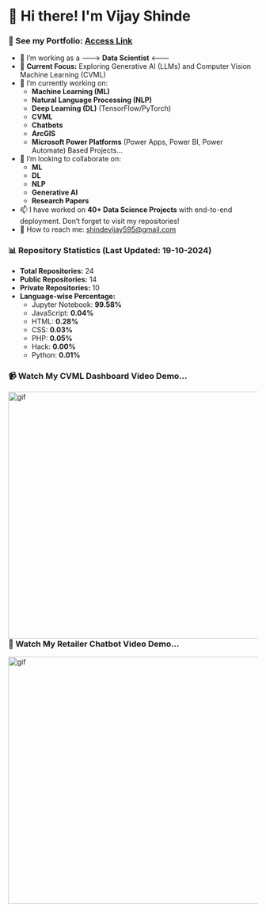 # 👋 Hi there! I'm Vijay Shinde

### 🌟 See my Portfolio: [Access Link](https://vijayshinde1996.github.io/)

- 🤔 I’m working as a ---> **Data Scientist** <---
- 🌱 **Current Focus:** Exploring Generative AI (LLMs) and Computer Vision Machine Learning (CVML)
- 🔭 I’m currently working on:
  - **Machine Learning (ML)**
  - **Natural Language Processing (NLP)**
  - **Deep Learning (DL)** (TensorFlow/PyTorch)
  - **CVML**
  - **Chatbots**
  - **ArcGIS**
  - **Microsoft Power Platforms** (Power Apps, Power BI, Power Automate) Based Projects...
- 👯 I’m looking to collaborate on:
  - **ML**
  - **DL**
  - **NLP**
  - **Generative AI**
  - **Research Papers**
- 📫 I have worked on **40+ Data Science Projects** with end-to-end deployment. Don’t forget to visit my repositories!
- 💬 How to reach me: [shindevijay595@gmail.com](mailto:shindevijay595@gmail.com)

### 📊 Repository Statistics (Last Updated: 19-10-2024)
- **Total Repositories:** 24
- **Public Repositories:** 14
- **Private Repositories:** 10
- **Language-wise Percentage:**
  - Jupyter Notebook: **99.58%**
  - JavaScript: **0.04%**       
  - HTML: **0.28%**
  - CSS: **0.03%**
  - PHP: **0.05%**
  - Hack: **0.00%**
  - Python: **0.01%**

<!-- This is a blank line -->
### 📹 Watch My CVML Dashboard Video Demo...
<p><img align="right" alt="gif" src="https://github.com/VijayShinde1996/vrs_foundations_cvml_dashboard/blob/main/Streamlit_app_demo.gif" width="1500" height="500" /></p><br>

<!-- This is a blank line -->
### 🔭 Watch My Retailer Chatbot Video Demo...
<p><img align="right" alt="gif" src="https://github.com/VijayShinde1996/Chatbot_Using_Pytorch/blob/main/Test-Input-Outputs/Chatbot_Demo.gif" width="1500" height="500" /></p>

